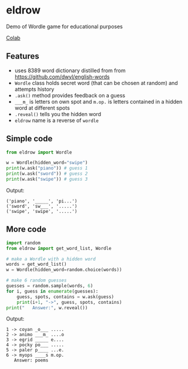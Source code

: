 # eldrow
Demo of Wordle game for educational purposes

[Colab](https://colab.research.google.com/drive/1sVD3EhZoMYriY4VjXAUqZFLF33R3zNtQ#scrollTo=pe7gqHzz0L-_)

## Features

- uses 8389 word dictionary distilled from from https://github.com/dwyl/english-words
- `Wordle` class holds secret word (that can be chosen at random) and attempts history
- `.ask()` method provides feedback on a guess
- `___m_` is letters on own spot and `m.op.` is letters contained in a hidden word at different spots
- `.reveal()` tells you the hidden word
- `eldrow` name is a reverse of `wordle`

## Simple code

```python
from eldrow import Wordle

w = Wordle(hidden_word="swipe")
print(w.ask("piano")) # guess 1
print(w.ask("sword")) # guess 2
print(w.ask("swipe")) # guess 3
```

Output:

```
('piano', '_____', 'pi...')
('sword', 'sw___', '.....')
('swipe', 'swipe', '.....')
```

## More code

```python
import random
from eldrow import get_word_list, Wordle

# make a Wordle with a hidden word
words = get_word_list()
w = Wordle(hidden_word=random.choice(words))

# make 6 random guesses
guesses = random.sample(words, 6)
for i, guess in enumerate(guesses):
    guess, spots, contains = w.ask(guess)
    print(i+1, "->", guess, spots, contains)
print("   Answer:", w.reveal())
```

Output:

```
1 -> coyan _o___ .....
2 -> animo ___m_ ....o
3 -> egrid _____ e....
4 -> pocky po___ .....
5 -> paler p____ ...e.
6 -> myops ____s m.op.
   Answer: poems
```
